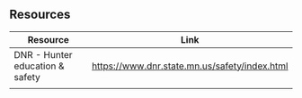 ## Resources

| Resource                        | Link                                          |
| ------------------------------- | --------------------------------------------- |
| DNR - Hunter education & safety | https://www.dnr.state.mn.us/safety/index.html |
|                                 |                                               |
